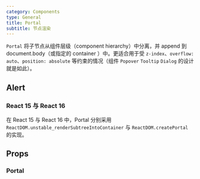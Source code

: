```yaml
---
category: Components
type: General
title: Portal
subtitle: 节点渲染
---
```


`Portal` 将子节点从组件层级（component hierarchy）中分离，并 append 到 document.body（或指定的 container ）中。更适合用于受 `z-index`、`overflow: auto`、`position: absolute` 等约束的情况（组件 `Popover` `Tooltip` `Dialog` 的设计就是如此）。

## Alert
### React 15 与 React 16
在 React 15 与 React 16 中，Portal 分别采用 `ReactDOM.unstable_renderSubtreeIntoContainer` 与 `ReactDOM.createPortal` 的实现。

## Props
### Portal